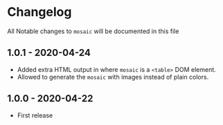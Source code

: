 # Changelog

All Notable changes to `mosaic` will be documented in this file

## 1.0.1 - 2020-04-24

- Added extra HTML output in where `mosaic` is a `<table>` DOM element.
- Allowed to generate the `mosaic` with images instead of plain colors.

## 1.0.0 - 2020-04-22

- First release
